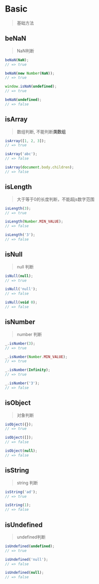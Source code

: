 # Basic

> 基础方法

## beNaN

> NaN判断

```js
beNaN(NaN);
// => true

beNaN(new Number(NaN));
// => true

window.isNaN(undefined);
// => true

beNaN(undefined);
// => false
```

## isArray

> 数组判断, 不能判断**类数组**

```js
isArray([1, 2, 3]);
// => true

isArray('abc');
// => false

isArray(document.body.children);
// => false
```

## isLength

> 大于等于0的长度判断，不能超js数字范围

```js
isLength(3);
// => true

isLength(Number.MIN_VALUE);
// => false

isLength('3');
// => false
```

## isNull

> null 判断

```js
isNull(null);
// => true

isNull('null');
// => false

isNull(void 0);
// => false
```

## isNumber

> number 判断

```js
_.isNumber(3);
// => true

_.isNumber(Number.MIN_VALUE);
// => true

_.isNumber(Infinity);
// => true

_.isNumber('3');
// => false
```

## isObject

> 对象判断

```js
isObject({});
// => true

isObject([]);
// => false

isObject(null);
// => false
```

## isString

> string 判断

```js
isString('ad');
// => true

isString(1);
// => false
```

## isUndefined

> undefined判断

```js
isUndefined(undefined);
// => true

isUndefined('null');
// => false

isUndefined(null);
// => false
```
